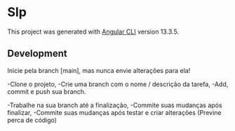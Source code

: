 # Slp

This project was generated with [Angular CLI](https://github.com/angular/angular-cli) version 13.3.5.

## Development

Inicie pela branch [main], mas nunca envie alterações para ela!

-Clone o projeto,
-Crie uma branch com o nome / descrição da tarefa,
-Add, commit e push sua branch.

-Trabalhe na sua branch até a finalização,
-Commite suas mudanças após finalizar,
-Commite suas mudanças após testar e criar alterações
                            (Previne perca de código)


